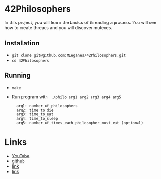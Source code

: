 # 42Philosophers
In this project, you will learn the basics of threading a process.
You will see how to create threads and you will discover mutexes.

## Installation

* `git clone git@github.com:MLeganes/42Philosophers.git`
* `cd 42Philosophers`

## Running

* `make`

* Run program with ``` ./philo arg1 arg2 arg3 arg4 arg5```
	
		arg1: number_of_philosophers 
		arg2: time_to_die
		arg3: time_to_eat
		arg4: time_to_sleep
		arg5: number_of_times_each_philosopher_must_eat (optional)

# Links

* [YouTube](https://www.youtube.com/playlist?list=PLfqABt5AS4FmuQf70psXrsMLEDQXNkLq2)
* [github](https://github.com/Leo-tumo/philosophers)
* [link](https://medium.com/swlh/the-dining-philosophers-problem-solution-in-c-90e2593f64e8)
* [link](http://web.eecs.utk.edu/~mbeck/classes/cs560/560/notes/Dphil/lecture.html)